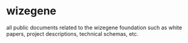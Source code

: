 # wizegene
all public documents related to the wizegene foundation such as white papers, project descriptions, technical schemas, etc.
